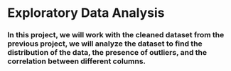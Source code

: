 # Exploratory Data Analysis
### In this project, we will work with the cleaned dataset from the previous project, we will analyze the dataset to find the distribution of the data, the presence of outliers, and the correlation between different columns.
